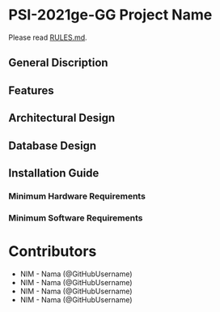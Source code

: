 # PSI-2021ge-GG Project Name
Please read [RULES.md](RULES.md).

## General Discription

## Features

## Architectural Design

## Database Design

## Installation Guide

### Minimum Hardware Requirements

### Minimum Software Requirements

# Contributors
+ NIM - Nama (@GitHubUsername)
+ NIM - Nama (@GitHubUsername)
+ NIM - Nama (@GitHubUsername)
+ NIM - Nama (@GitHubUsername)
